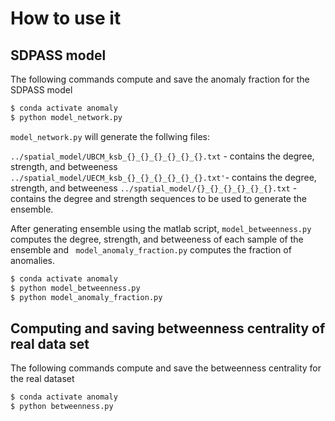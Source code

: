 # How to use it

## SDPASS model

The following commands compute and save the anomaly fraction for the SDPASS model

```bash
$ conda activate anomaly 
$ python model_network.py
````

 `model_network.py` will generate the follwing files:
 
 `../spatial_model/UBCM_ksb_{}_{}_{}_{}_{}_{}.txt` - contains the degree, strength, and betweeness  
 `../spatial_model/UECM_ksb_{}_{}_{}_{}_{}_{}.txt'`- contains the degree, strength, and betweeness 
 `../spatial_model/{}_{}_{}_{}_{}_{}.txt` -  contains the degree and strength sequences to be used to generate the ensemble. 


After generating ensemble using the matlab script, `model_betweenness.py` computes the degree, strength, and betweeness of each sample of the ensemble and ` model_anomaly_fraction.py` computes the fraction of anomalies. 
```bash
$ conda activate anomaly 
$ python model_betweenness.py
$ python model_anomaly_fraction.py

```

## Computing and saving betweenness centrality of real data set 

The following commands compute and save the betweenness centrality for the real dataset

```bash
$ conda activate anomaly 
$ python betweenness.py
````